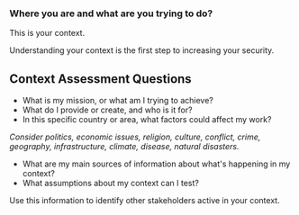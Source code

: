 [Title]: # (Context)
[Order]: # (0)

### Where you are and what are you trying to do? 

This is your context.  

Understanding your context is the first step to increasing your security. 

## Context Assessment Questions 

* What is my mission, or what am I trying to achieve?  
* What do I provide or create, and who is it for? 
* In this specific country or area, what factors could affect my work? 

*Consider politics, economic issues, religion, culture, conflict, crime, geography, infrastructure, climate, disease, natural disasters.*

* What are my main sources of information about what's happening in my context?  
* What assumptions about my context can I test? 

Use this information to identify other stakeholders active in your context. 
